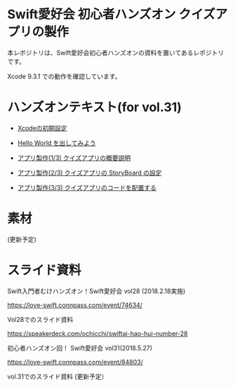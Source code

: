# Swift愛好会 初心者ハンズオン クイズアプリの製作

本レボジトリは、Swift愛好会初心者ハンズオンの資料を置いてあるレポジトリです。

Xcode 9.3.1 での動作を確認しています。

# ハンズオンテキスト(for vol.31)

- [Xcodeの初期設定](Doc/loveSwiftHandson01-00-01.md)

- [Hello World を出してみよう](Doc/loveSwiftHandson01-01-01.md)

- [アプリ製作(1/3) クイズアプリの概要説明](Doc/loveSwiftHandson01-02-01.md)

- [アプリ製作(2/3) クイズアプリの StoryBoard の設定](Doc/loveSwiftHandson01-02-02.md)

- [アプリ製作(3/3) クイズアプリのコードを配置する](Doc/loveSwiftHandson01-02-03.md)

# 素材

(更新予定)

# スライド資料

Swift入門者むけハンズオン！Swift愛好会 vol28 (2018.2.18実施)

https://love-swift.connpass.com/event/74634/

Vol28でのスライド資料

https://speakerdeck.com/ochicchi/swiftai-hao-hui-number-28

初心者ハンズオン回！ Swift愛好会 vol31(2018.5.27)

https://love-swift.connpass.com/event/84803/

vol.31でのスライド資料
(更新予定）

